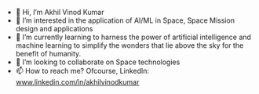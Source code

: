 - 👋 Hi, I’m Akhil Vinod Kumar
- 👀 I’m interested in the application of AI/ML in Space, Space Mission design and applications
- 🌱 I’m currently learning to harness the power of artificial intelligence and machine learning to simplify the wonders that lie above the sky for the benefit of humanity.
- 💞️ I’m looking to collaborate on Space technologies
- 📫 How to reach me? Ofcourse, LinkedIn: www.linkedin.com/in/akhilvinodkumar

<!---
akhilvinodkumar03/akhilvinodkumar03 is a ✨ special ✨ repository because its `README.md` (this file) appears on your GitHub profile.
You can click the Preview link to take a look at your changes.
--->
